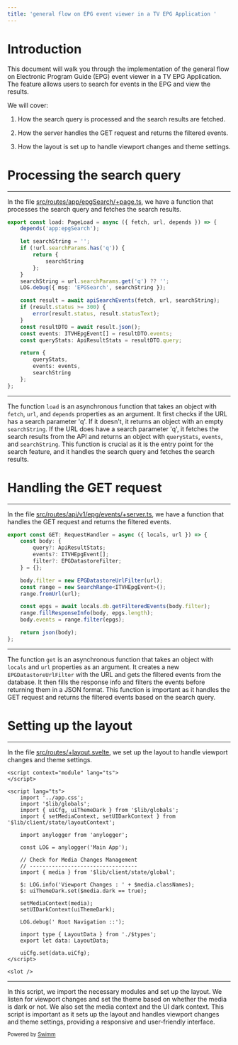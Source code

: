 ```yaml
---
title: 'general flow on EPG event viewer in a TV EPG Application '
---
```

# Introduction

This document will walk you through the implementation of the general flow on Electronic Program Guide (EPG) event viewer in a TV EPG Application. The feature allows users to search for events in the EPG and view the results.

We will cover:

1. How the search query is processed and the search results are fetched.


2. How the server handles the GET request and returns the filtered events.


3. How the layout is set up to handle viewport changes and theme settings.

# Processing the search query

<SwmSnippet path="/src/routes/app/epgSearch/+page.ts" line="11">

---

In the file <SwmPath>[src/routes/app/epgSearch/+page.ts](/src/routes/app/epgSearch/+page.ts)</SwmPath>, we have a function that processes the search query and fetches the search results.

```typescript
export const load: PageLoad = async ({ fetch, url, depends }) => {
	depends('app:epgSearch');

	let searchString = '';
	if (!url.searchParams.has('q')) {
		return {
			searchString
		};
	}
	searchString = url.searchParams.get('q') ?? '';
	LOG.debug({ msg: 'EPGSearch', searchString });

	const result = await apiSearchEvents(fetch, url, searchString);
	if (result.status >= 300) {
		error(result.status, result.statusText);
	}
	const resultDTO = await result.json();
	const events: ITVHEpgEvent[] = resultDTO.events;
	const queryStats: ApiResultStats = resultDTO.query;

	return {
		queryStats,
		events: events,
		searchString
	};
};
```

---

</SwmSnippet>

The function <SwmToken path="/src/routes/app/epgSearch/+page.ts" pos="11:4:4" line-data="export const load: PageLoad = async ({ fetch, url, depends }) =&gt; {">`load`</SwmToken> is an asynchronous function that takes an object with <SwmToken path="/src/routes/app/epgSearch/+page.ts" pos="11:16:16" line-data="export const load: PageLoad = async ({ fetch, url, depends }) =&gt; {">`fetch`</SwmToken>, <SwmToken path="/src/routes/app/epgSearch/+page.ts" pos="11:19:19" line-data="export const load: PageLoad = async ({ fetch, url, depends }) =&gt; {">`url`</SwmToken>, and <SwmToken path="/src/routes/app/epgSearch/+page.ts" pos="11:22:22" line-data="export const load: PageLoad = async ({ fetch, url, depends }) =&gt; {">`depends`</SwmToken> properties as an argument. It first checks if the URL has a search parameter 'q'. If it doesn't, it returns an object with an empty <SwmToken path="/src/routes/app/epgSearch/+page.ts" pos="14:3:3" line-data="	let searchString = &#39;&#39;;">`searchString`</SwmToken>. If the URL does have a search parameter 'q', it fetches the search results from the API and returns an object with <SwmToken path="/src/routes/app/epgSearch/+page.ts" pos="29:3:3" line-data="	const queryStats: ApiResultStats = resultDTO.query;">`queryStats`</SwmToken>, <SwmToken path="/src/routes/app/epgSearch/+page.ts" pos="28:3:3" line-data="	const events: ITVHEpgEvent[] = resultDTO.events;">`events`</SwmToken>, and <SwmToken path="/src/routes/app/epgSearch/+page.ts" pos="14:3:3" line-data="	let searchString = &#39;&#39;;">`searchString`</SwmToken>. This function is crucial as it is the entry point for the search feature, and it handles the search query and fetches the search results.

# Handling the GET request

<SwmSnippet path="/src/routes/api/v1/epg/events/+server.ts" line="15">

---

In the file <SwmPath>[src/routes/api/v1/epg/events/+server.ts](/src/routes/api/v1/epg/events/+server.ts)</SwmPath>, we have a function that handles the GET request and returns the filtered events.

```typescript
export const GET: RequestHandler = async ({ locals, url }) => {
	const body: {
		query?: ApiResultStats;
		events?: ITVHEpgEvent[];
		filter?: EPGDatastoreFilter;
	} = {};

	body.filter = new EPGDatastoreUrlFilter(url);
	const range = new SearchRange<ITVHEpgEvent>();
	range.fromUrl(url);

	const epgs = await locals.db.getFilteredEvents(body.filter);
	range.fillResponseInfo(body, epgs.length);
	body.events = range.filter(epgs);

	return json(body);
};

```

---

</SwmSnippet>

The function <SwmToken path="/src/routes/app/epgSearch/+page.ts" pos="20:9:9" line-data="	searchString = url.searchParams.get(&#39;q&#39;) ?? &#39;&#39;;">`get`</SwmToken> is an asynchronous function that takes an object with <SwmToken path="/src/routes/api/v1/epg/events/+server.ts" pos="15:16:16" line-data="export const GET: RequestHandler = async ({ locals, url }) =&gt; {">`locals`</SwmToken> and <SwmToken path="/src/routes/app/epgSearch/+page.ts" pos="11:19:19" line-data="export const load: PageLoad = async ({ fetch, url, depends }) =&gt; {">`url`</SwmToken> properties as an argument. It creates a new <SwmToken path="/src/routes/api/v1/epg/events/+server.ts" pos="22:9:9" line-data="	body.filter = new EPGDatastoreUrlFilter(url);">`EPGDatastoreUrlFilter`</SwmToken> with the URL and gets the filtered events from the database. It then fills the response info and filters the events before returning them in a JSON format. This function is important as it handles the GET request and returns the filtered events based on the search query.

# Setting up the layout

<SwmSnippet path="/src/routes/+layout.svelte" line="1">

---

In the file <SwmPath>[src/routes/+layout.svelte](/src/routes/+layout.svelte)</SwmPath>, we set up the layout to handle viewport changes and theme settings.

```svelte
<script context="module" lang="ts">
</script>

<script lang="ts">
	import '../app.css';
	import '$lib/globals';
	import { uiCfg, uiThemeDark } from '$lib/globals';
	import { setMediaContext, setUIDarkContext } from '$lib/client/state/layoutContext';

	import anylogger from 'anylogger';

	const LOG = anylogger('Main App');

	// Check for Media Changes Management
	// ----------------------------------
	import { media } from '$lib/client/state/global';

	$: LOG.info('Viewport Changes : ' + $media.classNames);
	$: uiThemeDark.set($media.dark == true);

	setMediaContext(media);
	setUIDarkContext(uiThemeDark);

	LOG.debug(' Root Navigation ::');

	import type { LayoutData } from './$types';
	export let data: LayoutData;

	uiCfg.set(data.uiCfg);
</script>

<slot />

```

---

</SwmSnippet>

In this script, we import the necessary modules and set up the layout. We listen for viewport changes and set the theme based on whether the media is dark or not. We also set the media context and the UI dark context. This script is important as it sets up the layout and handles viewport changes and theme settings, providing a responsive and user-friendly interface.

<SwmMeta version="3.0.0" repo-id="Z2l0aHViJTNBJTNBdHZoLWd1aWRlJTNBJTNBY29kaW5nZnJhZ21lbnRz" repo-name="tvh-guide"><sup>Powered by [Swimm](https://app.swimm.io/)</sup></SwmMeta>
